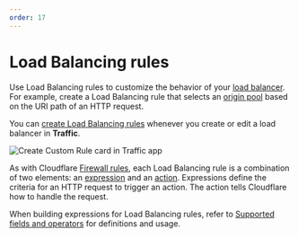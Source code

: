 ```yaml
---
order: 17
---
```


# Load Balancing rules

Use Load Balancing rules to customize the behavior of your [load balancer](/understand-basics/load-balancers). For example, create a Load Balancing rule that selects an [origin pool](/understand-basics/pools) based on the URI path of an HTTP request.

You can [create Load Balancing rules](/understand-basics/load-balancing-rules/create-rules) whenever you create or edit a load balancer in **Traffic**.

![Create Custom Rule card in Traffic app](../../static/images/traffic-app-create-custom-rule.png)

As with Cloudflare [Firewall rules](https://secret.wiki/firewall/cf-firewall-rules), each Load Balancing rule is a combination of two elements: an [expression](/understand-basics/load-balancing-rules/expressions) and an [action](/understand-basics/load-balancing-rules/actions). Expressions define the criteria for an HTTP request to trigger an action. The action tells Cloudflare how to handle the request.

When building expressions for Load Balancing rules, refer to [Supported fields and operators](/understand-basics/load-balancing-rules/reference) for definitions and usage.
